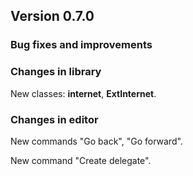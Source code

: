 ﻿## Version 0.7.0

### Bug fixes and improvements



### Changes in library
New classes: **internet**, **ExtInternet**.


### Changes in editor
New commands "Go back", "Go forward".

New command "Create delegate".

